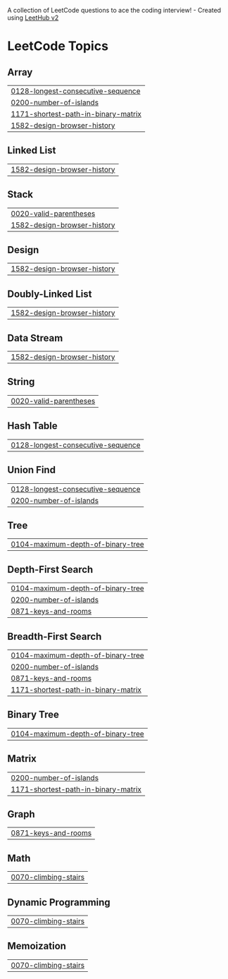 A collection of LeetCode questions to ace the coding interview! - Created using [LeetHub v2](https://github.com/arunbhardwaj/LeetHub-2.0)
<!---LeetCode Topics Start-->
# LeetCode Topics
## Array
|  |
| ------- |
| [0128-longest-consecutive-sequence](https://github.com/youjiiny/Algorithm/tree/master/0128-longest-consecutive-sequence) |
| [0200-number-of-islands](https://github.com/youjiiny/Algorithm/tree/master/0200-number-of-islands) |
| [1171-shortest-path-in-binary-matrix](https://github.com/youjiiny/Algorithm/tree/master/1171-shortest-path-in-binary-matrix) |
| [1582-design-browser-history](https://github.com/youjiiny/Algorithm/tree/master/1582-design-browser-history) |
## Linked List
|  |
| ------- |
| [1582-design-browser-history](https://github.com/youjiiny/Algorithm/tree/master/1582-design-browser-history) |
## Stack
|  |
| ------- |
| [0020-valid-parentheses](https://github.com/youjiiny/Algorithm/tree/master/0020-valid-parentheses) |
| [1582-design-browser-history](https://github.com/youjiiny/Algorithm/tree/master/1582-design-browser-history) |
## Design
|  |
| ------- |
| [1582-design-browser-history](https://github.com/youjiiny/Algorithm/tree/master/1582-design-browser-history) |
## Doubly-Linked List
|  |
| ------- |
| [1582-design-browser-history](https://github.com/youjiiny/Algorithm/tree/master/1582-design-browser-history) |
## Data Stream
|  |
| ------- |
| [1582-design-browser-history](https://github.com/youjiiny/Algorithm/tree/master/1582-design-browser-history) |
## String
|  |
| ------- |
| [0020-valid-parentheses](https://github.com/youjiiny/Algorithm/tree/master/0020-valid-parentheses) |
## Hash Table
|  |
| ------- |
| [0128-longest-consecutive-sequence](https://github.com/youjiiny/Algorithm/tree/master/0128-longest-consecutive-sequence) |
## Union Find
|  |
| ------- |
| [0128-longest-consecutive-sequence](https://github.com/youjiiny/Algorithm/tree/master/0128-longest-consecutive-sequence) |
| [0200-number-of-islands](https://github.com/youjiiny/Algorithm/tree/master/0200-number-of-islands) |
## Tree
|  |
| ------- |
| [0104-maximum-depth-of-binary-tree](https://github.com/youjiiny/Algorithm/tree/master/0104-maximum-depth-of-binary-tree) |
## Depth-First Search
|  |
| ------- |
| [0104-maximum-depth-of-binary-tree](https://github.com/youjiiny/Algorithm/tree/master/0104-maximum-depth-of-binary-tree) |
| [0200-number-of-islands](https://github.com/youjiiny/Algorithm/tree/master/0200-number-of-islands) |
| [0871-keys-and-rooms](https://github.com/youjiiny/Algorithm/tree/master/0871-keys-and-rooms) |
## Breadth-First Search
|  |
| ------- |
| [0104-maximum-depth-of-binary-tree](https://github.com/youjiiny/Algorithm/tree/master/0104-maximum-depth-of-binary-tree) |
| [0200-number-of-islands](https://github.com/youjiiny/Algorithm/tree/master/0200-number-of-islands) |
| [0871-keys-and-rooms](https://github.com/youjiiny/Algorithm/tree/master/0871-keys-and-rooms) |
| [1171-shortest-path-in-binary-matrix](https://github.com/youjiiny/Algorithm/tree/master/1171-shortest-path-in-binary-matrix) |
## Binary Tree
|  |
| ------- |
| [0104-maximum-depth-of-binary-tree](https://github.com/youjiiny/Algorithm/tree/master/0104-maximum-depth-of-binary-tree) |
## Matrix
|  |
| ------- |
| [0200-number-of-islands](https://github.com/youjiiny/Algorithm/tree/master/0200-number-of-islands) |
| [1171-shortest-path-in-binary-matrix](https://github.com/youjiiny/Algorithm/tree/master/1171-shortest-path-in-binary-matrix) |
## Graph
|  |
| ------- |
| [0871-keys-and-rooms](https://github.com/youjiiny/Algorithm/tree/master/0871-keys-and-rooms) |
## Math
|  |
| ------- |
| [0070-climbing-stairs](https://github.com/youjiiny/Algorithm/tree/master/0070-climbing-stairs) |
## Dynamic Programming
|  |
| ------- |
| [0070-climbing-stairs](https://github.com/youjiiny/Algorithm/tree/master/0070-climbing-stairs) |
## Memoization
|  |
| ------- |
| [0070-climbing-stairs](https://github.com/youjiiny/Algorithm/tree/master/0070-climbing-stairs) |
<!---LeetCode Topics End-->